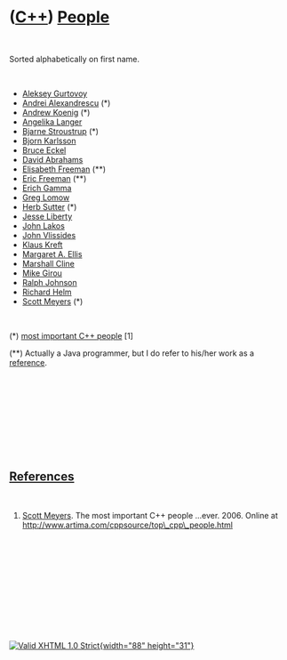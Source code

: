 



 

 

 

 

 

([C++](Cpp.htm)) [People](CppPeople.htm)
========================================

 

Sorted alphabetically on first name.

 

-   [Aleksey Gurtovoy](CppAlekseyGurtovoy.htm)
-   [Andrei Alexandrescu](CppAndreiAlexandrescu.htm) (\*)
-   [Andrew Koenig](CppAndrewKoenig.htm) (\*)
-   [Angelika Langer](CppAngelikaLanger.htm)
-   [Bjarne Stroustrup](CppBjarneStroustrup.htm) (\*)
-   [Bjorn Karlsson](CppBjornKarlsson.htm)
-   [Bruce Eckel](CppBruceEckel.htm)
-   [David Abrahams](CppDavidAbrahams.htm)
-   [Elisabeth Freeman](CppElisabethFreeman.htm) (\*\*)
-   [Eric Freeman](CppEricFreeman.htm) (\*\*)
-   [Erich Gamma](CppErichGamma.htm)
-   [Greg Lomow](CppGregLomow.htm)
-   [Herb Sutter](CppHerbSutter.htm) (\*)
-   [Jesse Liberty](CppJesseLiberty.htm)
-   [John Lakos](CppJohnLakos.htm)
-   [John Vlissides](CppJohnVlissides.htm)
-   [Klaus Kreft](CppKlausKreft.htm)
-   [Margaret A. Ellis](CppMargaretAEllis.htm)
-   [Marshall Cline](CppMarshallCline.htm)
-   [Mike Girou](CppMikeGirou.htm)
-   [Ralph Johnson](CppRalphJohnson.htm)
-   [Richard Helm](CppRichardHelm.htm)
-   [Scott Meyers](CppScottMeyers.htm) (\*)

 

(\*) [most important C++ people](CppMostImportantCppPeople.htm) \[1\]

(\*\*) Actually a Java programmer, but I do refer to his/her work as a
[reference](CppReferences.htm).

 

 

 

 

 

[References](CppReferences.htm)
-------------------------------

 

1.  [Scott Meyers](CppScottMeyers.htm). The most important C++
    people ...ever. 2006. Online at
    http://www.artima.com/cppsource/top\_cpp\_people.html

 

 

 

 

 





 

[![Valid XHTML 1.0 Strict](valid-xhtml10.png){width="88"
height="31"}](http://validator.w3.org/check?uri=referer)

